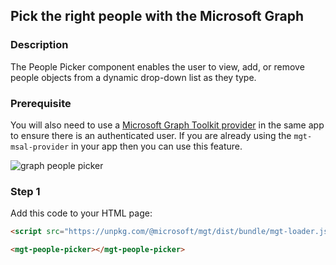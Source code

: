 <div id="headerDiv">

## Pick the right people with the Microsoft Graph


</div>

<div id="contentContainer">
<div id="leftSide">
  
### Description
The People Picker component enables the user to view, add, or remove people objects from a dynamic drop-down list as they type.

### Prerequisite
You will also need to use a [Microsoft Graph Toolkit provider](https://docs.microsoft.com/en-us/graph/toolkit/providers/msal) in the same app to ensure there is an authenticated user. If you are already using the `mgt-msal-provider` in your app then you can use this feature.

![graph people picker](https://raw.githubusercontent.com/pwa-builder/pwabuilder-snippits/demo/src/graphPeoplePicker/graphPeoplePicker.png)


</div>

<div id="rightSide">

### Step 1

Add this code to your HTML page: 

<div class="codeBlockHeader">
  <copy-button codeurl="https://raw.githubusercontent.com/pwa-builder/pwabuilder-snippits/demo/src/graphPeoplePicker/graphPeoplePicker.html">
  </copy-button>
</div>

<div class="codeBlock">
 
```html
<script src="https://unpkg.com/@microsoft/mgt/dist/bundle/mgt-loader.js"></script>

<mgt-people-picker></mgt-people-picker>
```

</div>


</div>

